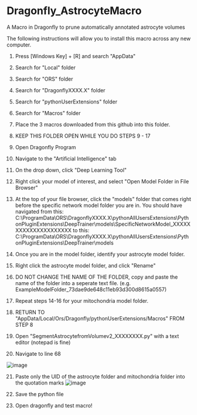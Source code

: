 # Dragonfly_AstrocyteMacro
A Macro in Dragonfly to prune automatically annotated astrocyte volumes


The following instructions will allow you to install this macro across any new computer.

1. Press [Windows Key] + [R] and search "AppData"
2. Search for "Local" folder
3. Search for "ORS" folder
4. Search for "DragonflyXXXX.X" folder
5. Search for "pythonUserExtensions" folder
6. Search for "Macros" folder
7. Place the 3 macros downloaded from this github into this folder.
8. KEEP THIS FOLDER OPEN WHILE YOU DO STEPS 9 - 17

9. Open Dragonfly Program
10. Navigate to the "Artificial Intelligence" tab
11. On the drop down, click "Deep Learning Tool"
12. Right click your model of interest, and select "Open Model Folder in File Browser"
13. At the top of your file browser, click the "models" folder that comes right before the specific network model folder you are in. 
You should have navigated from this:
C:\ProgramData\ORS\DragonflyXXXX.X\pythonAllUsersExtensions\PythonPluginExtensions\DeepTrainer\models\SpecificNetworkModel_XXXXXXXXXXXXXXXXXXXXX
to this:
C:\ProgramData\ORS\DragonflyXXXX.X\pythonAllUsersExtensions\PythonPluginExtensions\DeepTrainer\models

14. Once you are in the model folder, identify your astrocyte model folder.
15. Right click the astrocyte model folder, and click "Rename"
16. DO NOT CHANGE THE NAME OF THE FOLDER, copy and paste the name of the folder into a seperate text file. (e.g. ExampleModelFolder_73dae9de648c11eb93d300d8615a0557)
17. Repeat steps 14-16 for your mitochondria model folder.

18. RETURN TO "AppData/Local/Ors/Dragonfly/pythonUserExtensions/Macros" FROM STEP 8
19. Open "SegmentAstrocytefromVolumev2_XXXXXXXX.py" with a text editor (notepad is fine)
20. Navigate to line 68

![image](https://user-images.githubusercontent.com/72811153/117325074-63d51580-ae5e-11eb-9913-3a8a0a4459d1.png)

21. Paste only the UID of the astrocyte folder and mitochondria folder into the quotation marks
![image](https://user-images.githubusercontent.com/72811153/117325325-9848d180-ae5e-11eb-83b3-9f71e8a0ca22.png)

22. Save the python file
23. Open dragonfly and test macro!

